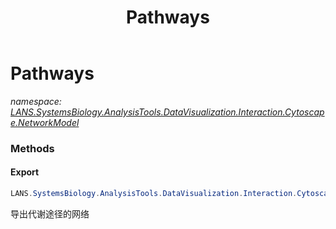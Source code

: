 ﻿---
title: Pathways
---

# Pathways
_namespace: [LANS.SystemsBiology.AnalysisTools.DataVisualization.Interaction.Cytoscape.NetworkModel](N-LANS.SystemsBiology.AnalysisTools.DataVisualization.Interaction.Cytoscape.NetworkModel.html)_



### Methods

#### Export
```csharp
LANS.SystemsBiology.AnalysisTools.DataVisualization.Interaction.Cytoscape.NetworkModel.Pathways.Export(System.String)
```
导出代谢途径的网络




